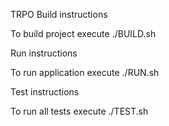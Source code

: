 TRPO
Build instructions

To build project execute ./BUILD.sh

Run instructions

To run application execute ./RUN.sh

Test instructions

To run all tests execute ./TEST.sh
